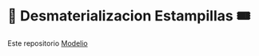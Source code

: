 # 🎫 Desmaterializacion Estampillas 🎟

Este repositorio
[Modelio](https://www.modelio.org/index.htm)

